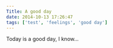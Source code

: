 ```yaml
---
Title: A good day
date: 2014-10-13 17:26:47
tags: ['test', 'feelings', 'good day']
---
```

Today is a good day, I know...
